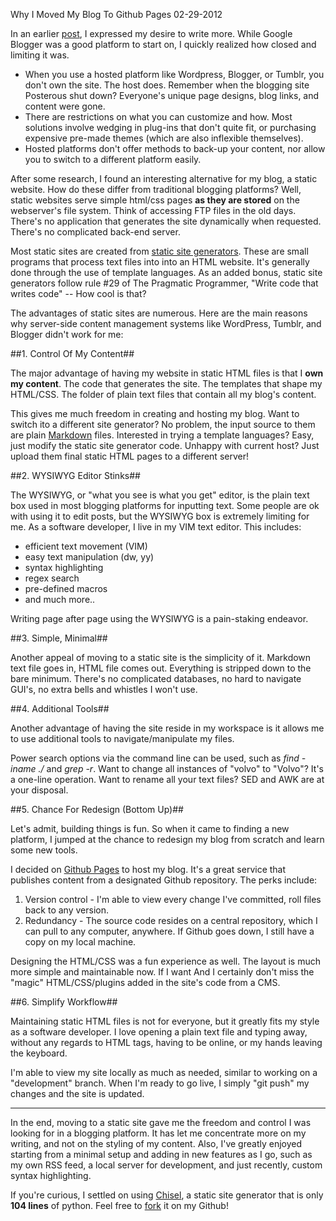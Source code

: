Why I Moved My Blog To Github Pages
02-29-2012

In an earlier [post][1], I expressed my desire to write more. While Google Blogger was a good platform to start on, I quickly realized how closed and limiting it was.

*  When you use a hosted platform like Wordpress, Blogger, or Tumblr, you don't own the site. The host does. Remember when the blogging site Posterous shut down? Everyone's unique page designs, blog links, and content were gone.
* There are restrictions on what you can customize and how. Most solutions involve wedging in plug-ins that don't quite fit, or purchasing expensive pre-made themes (which are also inflexible themselves).
* Hosted platforms don't offer methods to back-up your content, nor allow you to switch to a different platform easily.

After some research, I found an interesting alternative for my blog, a static website. How do these differ from traditional blogging platforms? Well, static websites serve simple html/css pages **as they are stored** on the webserver's file system. Think of accessing FTP files in the old days. There's no application that generates the site dynamically when requested. There's no complicated back-end server. 

Most static sites are created from [static site generators][3]. These are small programs that process text files into into an HTML website. It's generally done through the use of template languages. As an added bonus, static site generators follow rule #29 of The Pragmatic Programmer, "Write code that writes code" -- How cool is that?  

The advantages of static sites are numerous. Here are the main reasons why server-side content management systems like WordPress, Tumblr, and Blogger didn't work for me:

##1. Control Of My Content##

The major advantage of having my website in static HTML files is that I **own my content**. The code that generates the site. The templates that shape my HTML/CSS. The folder of plain text files that contain all my blog's content.

This gives me much freedom in creating and hosting my blog. Want to switch ito a different site generator? No problem, the input source to them are plain [Markdown][5] files. Interested in trying a template languages? Easy, just modify the static site generator code. Unhappy with current host? Just upload them final static HTML pages to a different server!

##2. WYSIWYG Editor Stinks##

The WYSIWYG, or "what you see is what you get" editor, is the plain text box used in most blogging platforms for inputting text. Some people are ok with using it to edit posts, but the WYSIWYG box is extremely limiting for me. As a software developer, I live in my VIM text editor. This includes:

+ efficient text movement (VIM)
+ easy text manipulation (dw, yy)
+ syntax highlighting
+ regex search
+ pre-defined macros
+ and much more..

Writing page after page using the WYSIWYG is a pain-staking endeavor.

##3. Simple, Minimal##

Another appeal of moving to a static site is the simplicity of it. Markdown text file goes in, HTML file comes out. Everything is stripped down to the bare minimum. There's no complicated databases, no hard to navigate GUI's, no extra bells and whistles I won't use. 

##4. Additional Tools##

Another advantage of having the site reside in my workspace is it allows me to use additional tools to navigate/manipulate my files.

Power search options via the command line can be used, such as *find -iname ./* and *grep -r*. Want to change all instances of "volvo" to "Volvo"? It's a one-line operation. Want to rename all your text files? SED and AWK are at your disposal.

##5. Chance For Redesign (Bottom Up)##

Let's admit, building things is fun. So when it came to finding a new platform, I jumped at the chance to redesign my blog from scratch and learn some new tools.

I decided on [Github Pages][2] to host my blog. It's a great service that publishes content from a designated Github repository. The perks include:

1. Version control - I'm able to view every change I've committed, roll files back to any version.
2. Redundancy - The source code resides on a central repository, which I can pull to any computer, anywhere. If Github goes down, I still have a copy on my local machine.

Designing the HTML/CSS was a fun experience as well. The layout is much more simple and maintainable now. If I want And I certainly don't miss the "magic" HTML/CSS/plugins added in the site's code from a CMS.

##6. Simplify Workflow##

Maintaining static HTML files is not for everyone, but it greatly fits my style as a software developer. I love opening a plain text file and typing away, without any regards to HTML tags, having to be online, or my hands leaving the keyboard.

I'm able to view my site locally as much as needed, similar to working on a "development" branch. When I'm ready to go live, I simply "git push" my changes and the site is updated.

<hr> 

In the end, moving to a static site gave me the freedom and control I was looking for in a blogging platform. It has let me concentrate more on my writing, and not on the styling of my content. Also, I've greatly enjoyed starting from a minimal setup and adding in new features as I go, such as my own RSS feed, a local server for development, and just recently, custom syntax highlighting.

If you're curious, I settled on using [Chisel][4], a static site generator that is only **104 lines** of python. Feel free to [fork][6] it on my Github!

[1]: blog/2012/02/07/farewell-blogger.html
[2]: http://pages.github.com/
[3]: http://iwantmyname.com/blog/2011/02/list-static-website-generators.html
[4]: https://github.com/dz/chisel
[5]: http://tedwise.com/markdown/
[6]: https://github.com/alexle/alexle.github.com
[7]: blog/2012/create-an-rss-feed-from-scratch.html
